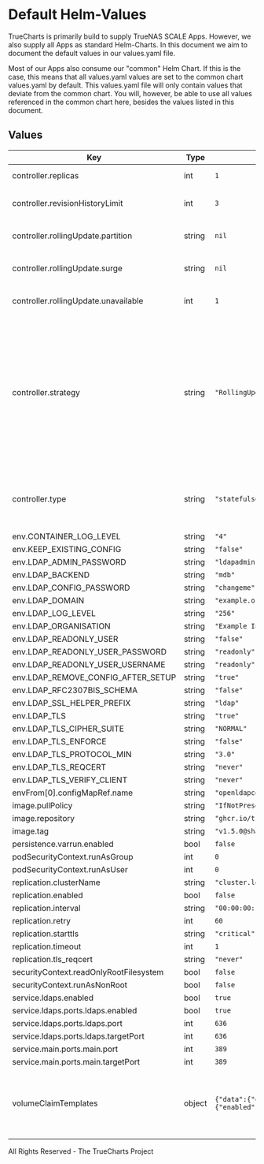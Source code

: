 # Default Helm-Values

TrueCharts is primarily build to supply TrueNAS SCALE Apps.
However, we also supply all Apps as standard Helm-Charts. In this document we aim to document the default values in our values.yaml file.

Most of our Apps also consume our "common" Helm Chart.
If this is the case, this means that all values.yaml values are set to the common chart values.yaml by default. This values.yaml file will only contain values that deviate from the common chart.
You will, however, be able to use all values referenced in the common chart here, besides the values listed in this document.

## Values

| Key | Type | Default | Description |
|-----|------|---------|-------------|
| controller.replicas | int | `1` | Number of desired pods |
| controller.revisionHistoryLimit | int | `3` | ReplicaSet revision history limit |
| controller.rollingUpdate.partition | string | `nil` | Set statefulset RollingUpdate partition |
| controller.rollingUpdate.surge | string | `nil` | Set deployment RollingUpdate max surge |
| controller.rollingUpdate.unavailable | int | `1` | Set deployment RollingUpdate max unavailable |
| controller.strategy | string | `"RollingUpdate"` | Set the controller upgrade strategy For Deployments, valid values are Recreate (default) and RollingUpdate. For StatefulSets, valid values are OnDelete and RollingUpdate (default). DaemonSets ignore this. |
| controller.type | string | `"statefulset"` | Set the controller type. Valid options are deployment, daemonset or statefulset |
| env.CONTAINER_LOG_LEVEL | string | `"4"` |  |
| env.KEEP_EXISTING_CONFIG | string | `"false"` |  |
| env.LDAP_ADMIN_PASSWORD | string | `"ldapadmin"` |  |
| env.LDAP_BACKEND | string | `"mdb"` |  |
| env.LDAP_CONFIG_PASSWORD | string | `"changeme"` |  |
| env.LDAP_DOMAIN | string | `"example.org"` |  |
| env.LDAP_LOG_LEVEL | string | `"256"` |  |
| env.LDAP_ORGANISATION | string | `"Example Inc."` |  |
| env.LDAP_READONLY_USER | string | `"false"` |  |
| env.LDAP_READONLY_USER_PASSWORD | string | `"readonly"` |  |
| env.LDAP_READONLY_USER_USERNAME | string | `"readonly"` |  |
| env.LDAP_REMOVE_CONFIG_AFTER_SETUP | string | `"true"` |  |
| env.LDAP_RFC2307BIS_SCHEMA | string | `"false"` |  |
| env.LDAP_SSL_HELPER_PREFIX | string | `"ldap"` |  |
| env.LDAP_TLS | string | `"true"` |  |
| env.LDAP_TLS_CIPHER_SUITE | string | `"NORMAL"` |  |
| env.LDAP_TLS_ENFORCE | string | `"false"` |  |
| env.LDAP_TLS_PROTOCOL_MIN | string | `"3.0"` |  |
| env.LDAP_TLS_REQCERT | string | `"never"` |  |
| env.LDAP_TLS_VERIFY_CLIENT | string | `"never"` |  |
| envFrom[0].configMapRef.name | string | `"openldapconfig"` |  |
| image.pullPolicy | string | `"IfNotPresent"` |  |
| image.repository | string | `"ghcr.io/truecharts/openldap"` |  |
| image.tag | string | `"v1.5.0@sha256:fd870eecad0a5a5097ec7377a4441aa77171b4e10d8336f63698144dc3a51a4b"` |  |
| persistence.varrun.enabled | bool | `false` |  |
| podSecurityContext.runAsGroup | int | `0` |  |
| podSecurityContext.runAsUser | int | `0` |  |
| replication.clusterName | string | `"cluster.local"` |  |
| replication.enabled | bool | `false` |  |
| replication.interval | string | `"00:00:00:10"` |  |
| replication.retry | int | `60` |  |
| replication.starttls | string | `"critical"` |  |
| replication.timeout | int | `1` |  |
| replication.tls_reqcert | string | `"never"` |  |
| securityContext.readOnlyRootFilesystem | bool | `false` |  |
| securityContext.runAsNonRoot | bool | `false` |  |
| service.ldaps.enabled | bool | `true` |  |
| service.ldaps.ports.ldaps.enabled | bool | `true` |  |
| service.ldaps.ports.ldaps.port | int | `636` |  |
| service.ldaps.ports.ldaps.targetPort | int | `636` |  |
| service.main.ports.main.port | int | `389` |  |
| service.main.ports.main.targetPort | int | `389` |  |
| volumeClaimTemplates | object | `{"data":{"enabled":true,"mountPath":"/var/lib/ldap/"},"slapd":{"enabled":true,"mountPath":"/etc/ldap/slapd.d/"}}` | Used in conjunction with `controller.type: statefulset` to create individual disks for each instance. |

All Rights Reserved - The TrueCharts Project
